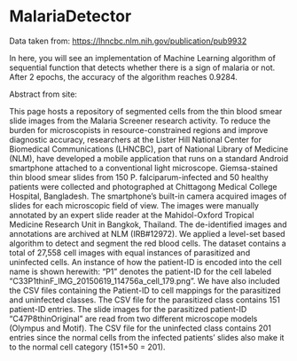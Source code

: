 # MalariaDetector
Data taken from: https://lhncbc.nlm.nih.gov/publication/pub9932

In here, you will see an implementation of Machine Learning algorithm of sequential function that detects whether there is a sign of malaria or not. After 2 epochs, the accuracy of the algorithm reaches 0.9284.



Abstract from site:

This page hosts a repository of segmented cells from the thin blood smear slide images from the Malaria Screener research activity. To reduce the burden for microscopists in resource-constrained regions and improve diagnostic accuracy, researchers at the Lister Hill National Center for Biomedical Communications (LHNCBC), part of National Library of Medicine (NLM), have developed a mobile application that runs on a standard Android smartphone attached to a conventional light microscope. Giemsa-stained thin blood smear slides from 150 P. falciparum-infected and 50 healthy patients were collected and photographed at Chittagong Medical College Hospital, Bangladesh. The smartphone’s built-in camera acquired images of slides for each microscopic field of view. The images were manually annotated by an expert slide reader at the Mahidol-Oxford Tropical Medicine Research Unit in Bangkok, Thailand. The de-identified images and annotations are archived at NLM (IRB#12972). We applied a level-set based algorithm to detect and segment the red blood cells. The dataset contains a total of 27,558 cell images with equal instances of parasitized and uninfected cells. An instance of how the patient-ID is encoded into the cell name is shown herewith: “P1” denotes the patient-ID for the cell labeled “C33P1thinF_IMG_20150619_114756a_cell_179.png”. We have also included the CSV files containing the Patient-ID to cell mappings for the parasitized and uninfected classes. The CSV file for the parasitized class contains 151 patient-ID entries. The slide images for the parasitized patient-ID “C47P8thinOriginal” are read from two different microscope models (Olympus and Motif). The CSV file for the uninfected class contains 201 entries since the normal cells from the infected patients’ slides also make it to the normal cell category (151+50 = 201).
